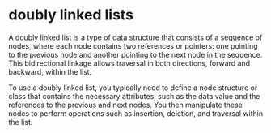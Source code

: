 # doubly linked lists

A doubly linked list is a type of data structure that consists of a sequence of nodes, where each node contains two references or pointers: one pointing to the previous node and another pointing to the next node in the sequence. This bidirectional linkage allows traversal in both directions, forward and backward, within the list.

To use a doubly linked list, you typically need to define a node structure or class that contains the necessary attributes, such as the data value and the references to the previous and next nodes. You then manipulate these nodes to perform operations such as insertion, deletion, and traversal within the list.

